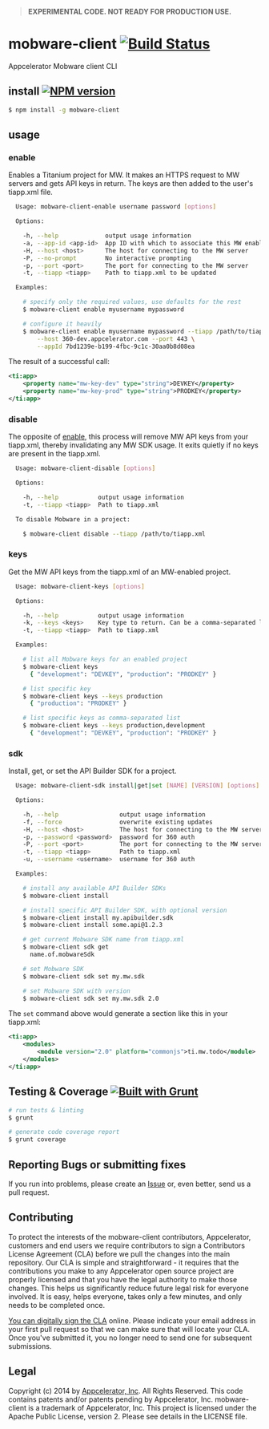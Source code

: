 > **EXPERIMENTAL CODE. NOT READY FOR PRODUCTION USE.**

# mobware-client [![Build Status](https://travis-ci.org/appcelerator/mobware-client.svg?branch=master)](https://travis-ci.org/appcelerator/mobware-client)

Appcelerator Mobware client CLI

## install [![NPM version](https://badge.fury.io/js/mobware-client.svg)](http://badge.fury.io/js/mobware-client)

```bash
$ npm install -g mobware-client
```

## usage

### enable

Enables a Titanium project for MW. It makes an HTTPS request to MW servers and gets API keys in return.  The keys are then added to the user's tiapp.xml file.

```bash
  Usage: mobware-client-enable username password [options]

  Options:

    -h, --help             output usage information
    -a, --app-id <app-id>  App ID with which to associate this MW enablement
    -H, --host <host>      The host for connecting to the MW server
    -P, --no-prompt        No interactive prompting
    -p, --port <port>      The port for connecting to the MW server
    -t, --tiapp <tiapp>    Path to tiapp.xml to be updated

  Examples:

    # specify only the required values, use defaults for the rest
    $ mobware-client enable myusername mypassword

    # configure it heavily
    $ mobware-client enable myusername mypassword --tiapp /path/to/tiapp.xml \
        --host 360-dev.appcelerator.com --port 443 \
        --appId 7bd1239e-b199-4fbc-9c1c-30aa0b8d08ea

```

The result of a successful call:

```xml
<ti:app>
	<property name="mw-key-dev" type="string">DEVKEY</property>
	<property name="mw-key-prod" type="string">PRODKEY</property>
</ti:app>
```

### disable

The opposite of [enable][], this process will remove MW API keys from your tiapp.xml, thereby invalidating any MW SDK usage. It exits quietly if no keys are present in the tiapp.xml.

```bash
  Usage: mobware-client-disable [options]

  Options:

    -h, --help           output usage information
    -t, --tiapp <tiapp>  Path to tiapp.xml

  To disable Mobware in a project:

    $ mobware-client disable --tiapp /path/to/tiapp.xml
```

### keys

Get the MW API keys from the tiapp.xml of an MW-enabled project.

```bash
  Usage: mobware-client-keys [options]

  Options:

    -h, --help           output usage information
    -k, --keys <keys>    Key type to return. Can be a comma-separated list.
    -t, --tiapp <tiapp>  Path to tiapp.xml

  Examples:

    # list all Mobware keys for an enabled project
    $ mobware-client keys
      { "development": "DEVKEY", "production": "PRODKEY" }

    # list specific key
    $ mobware-client keys --keys production
      { "production": "PRODKEY" }

    # list specific keys as comma-separated list
    $ mobware-client keys --keys production,development
      { "development": "DEVKEY", "production": "PRODKEY" }
```

### sdk

Install, get, or set the API Builder SDK for a project.

```bash
  Usage: mobware-client-sdk install|get|set [NAME] [VERSION] [options]

  Options:

    -h, --help                 output usage information
    -f, --force                overwrite existing updates
    -H, --host <host>          The host for connecting to the MW server
    -p, --password <password>  password for 360 auth
    -P, --port <port>          The port for connecting to the MW server
    -t, --tiapp <tiapp>        Path to tiapp.xml
    -u, --username <username>  username for 360 auth

  Examples:

    # install any available API Builder SDKs
    $ mobware-client install

    # install specific API Builder SDK, with optional version
    $ mobware-client install my.apibuilder.sdk
    $ mobware-client install some.api@1.2.3

    # get current Mobware SDK name from tiapp.xml
    $ mobware-client sdk get
      name.of.mobwareSdk

    # set Mobware SDK
    $ mobware-client sdk set my.mw.sdk

    # set Mobware SDK with version
    $ mobware-client sdk set my.mw.sdk 2.0
```

The `set` command above would generate a section like this in your tiapp.xml:

```xml
<ti:app>
	<modules>
		<module version="2.0" platform="commonjs">ti.mw.todo</module>
	</modules>
</ti:app>
```

## Testing & Coverage [![Built with Grunt](https://cdn.gruntjs.com/builtwith.png)](http://gruntjs.com/)

```bash
# run tests & linting
$ grunt

# generate code coverage report
$ grunt coverage
```

## Reporting Bugs or submitting fixes

If you run into problems, please create an [Issue](https://github.com/appcelerator/mobware-client/issues) or, even better, send us a pull request.

## Contributing

To protect the interests of the mobware-client contributors, Appcelerator, customers and end users we require contributors to sign a Contributors License Agreement (CLA) before we pull the changes into the main repository. Our CLA is simple and straightforward - it requires that the contributions you make to any Appcelerator open source project are properly licensed and that you have the legal authority to make those changes. This helps us significantly reduce future legal risk for everyone involved. It is easy, helps everyone, takes only a few minutes, and only needs to be completed once.

[You can digitally sign the CLA](http://bit.ly/app_cla) online. Please indicate your email address in your first pull request so that we can make sure that will locate your CLA.  Once you've submitted it, you no longer need to send one for subsequent submissions.

## Legal

Copyright (c) 2014 by [Appcelerator, Inc](http://www.appcelerator.com). All Rights Reserved.
This code contains patents and/or patents pending by Appcelerator, Inc.
mobware-client is a trademark of Appcelerator, Inc.
This project is licensed under the Apache Public License, version 2.  Please see details in the LICENSE file.


[enable]: #enable
